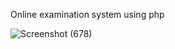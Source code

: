 Online examination system using php

![Screenshot (678)](https://github.com/user-attachments/assets/e2f7692d-6d0a-4955-ad7b-cdcea0116be3)

